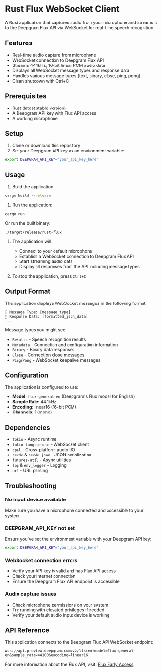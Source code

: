 # Rust Flux WebSocket Client

A Rust application that captures audio from your microphone and streams it to the Deepgram Flux API via WebSocket for real-time speech recognition.

## Features

- Real-time audio capture from microphone
- WebSocket connection to Deepgram Flux API
- Streams 44.1kHz, 16-bit linear PCM audio data
- Displays all WebSocket message types and response data
- Handles various message types (text, binary, close, ping, pong)
- Clean shutdown with Ctrl+C

## Prerequisites

- Rust (latest stable version)
- A Deepgram API key with Flux API access
- A working microphone

## Setup

1. Clone or download this repository
2. Set your Deepgram API key as an environment variable:

```bash
export DEEPGRAM_API_KEY="your_api_key_here"
```

## Usage

1. Build the application:

```bash
cargo build --release
```

1. Run the application:

```bash
cargo run
```

   Or run the built binary:

```bash
./target/release/rust-flux
```

1. The application will:

   - Connect to your default microphone
   - Establish a WebSocket connection to Deepgram Flux API
   - Start streaming audio data
   - Display all responses from the API including message types

1. To stop the application, press `Ctrl+C`

## Output Format

The application displays WebSocket messages in the following format:

```text
📨 Message Type: [message_type]
📄 Response Data: [formatted_json_data]
---
```

Message types you might see:

- `Results` - Speech recognition results
- `Metadata` - Connection and configuration information
- `Binary` - Binary data responses
- `Close` - Connection close messages
- `Ping`/`Pong` - WebSocket keepalive messages

## Configuration

The application is configured to use:

- **Model**: `flux-general-en` (Deepgram's Flux model for English)
- **Sample Rate**: 44.1kHz
- **Encoding**: linear16 (16-bit PCM)
- **Channels**: 1 (mono)

## Dependencies

- `tokio` - Async runtime
- `tokio-tungstenite` - WebSocket client
- `cpal` - Cross-platform audio I/O
- `serde` & `serde_json` - JSON serialization
- `futures-util` - Async utilities
- `log` & `env_logger` - Logging
- `url` - URL parsing

## Troubleshooting

### No input device available

Make sure you have a microphone connected and accessible to your system.

### DEEPGRAM_API_KEY not set

Ensure you've set the environment variable with your Deepgram API key:

```bash
export DEEPGRAM_API_KEY="your_api_key_here"
```

### WebSocket connection errors

- Verify your API key is valid and has Flux API access
- Check your internet connection
- Ensure the Deepgram Flux API endpoint is accessible

### Audio capture issues

- Check microphone permissions on your system
- Try running with elevated privileges if needed
- Verify your default audio input device is working

## API Reference

This application connects to the Deepgram Flux API WebSocket endpoint:

```text
wss://api.preview.deepgram.com/v2/listen?model=flux-general-en&sample_rate=44100&encoding=linear16
```

For more information about the Flux API, visit: [Flux Early Access](https://developers.deepgram.com/flux-early-access)
